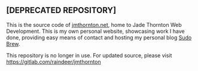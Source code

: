 ## [DEPRECATED REPOSITORY]

This is the source code of [jmthornton.net](http://jmthornton.net), 
home to Jade Thornton Web Development. This is my own personal website, 
showcasing work I have done, providing easy means of contact and 
hosting my personal blog [Sudo Brew](https://blog.jmthornton.net).

This repository is no longer in use. For updated source, please 
visit <https://gitlab.com/raindeer/jmthornton>
